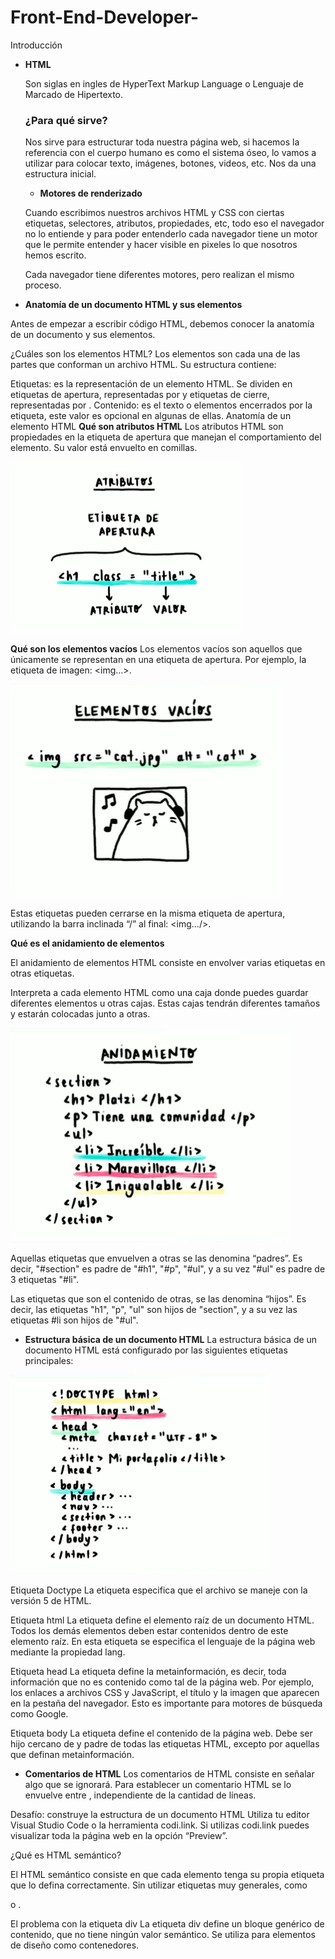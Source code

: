 # Front-End-Developer-


Introducción

- **HTML**
    
    Son siglas en ingles de HyperText Markup Language o Lenguaje de Marcado de Hipertexto.
    
    ### ¿Para qué sirve?
    
    Nos sirve para estructurar toda nuestra página web, si hacemos la referencia con el cuerpo humano es como el sistema óseo, lo vamos a utilizar para colocar texto, imágenes, botones, videos, etc. Nos da una estructura inicial.
    
    
    - **Motores de renderizado**
    
    Cuando escribimos nuestros archivos HTML y CSS con ciertas etiquetas, selectores, atributos, propiedades, etc, todo eso el navegador no lo entiende y para poder entenderlo cada navegador tiene un motor que le permite entender y hacer visible en pixeles lo que nosotros hemos escrito.
    
    Cada navegador tiene diferentes motores, pero realizan el mismo proceso.


- **Anatomía de un documento HTML y sus elementos**

Antes de empezar a escribir código HTML, debemos conocer la anatomía de un documento y sus elementos.

¿Cuáles son los elementos HTML?
Los elementos son cada una de las partes que conforman un archivo HTML. Su estructura contiene:

Etiquetas: es la representación de un elemento HTML. Se dividen en etiquetas de apertura, representadas por <etiqueta> y etiquetas de cierre, representadas por </etiqueta>.
Contenido: es el texto o elementos encerrados por la etiqueta, este valor es opcional en algunas de ellas.
Anatomía de un elemento HTML
**Qué son atributos HTML**
Los atributos HTML son propiedades en la etiqueta de apertura que manejan el comportamiento del elemento. Su valor está envuelto en comillas.

![](img/frontend_developer06.png) 

**Qué son los elementos vacíos**
Los elementos vacíos son aquellos que únicamente se representan en una etiqueta de apertura. Por ejemplo, la etiqueta de imagen: <img...>.

![](img/frontend_developer08.png) 

Estas etiquetas pueden cerrarse en la misma etiqueta de apertura, utilizando la barra inclinada “/” al final: <img.../>.

**Qué es el anidamiento de elementos**

El anidamiento de elementos HTML consiste en envolver varias etiquetas en otras etiquetas.

Interpreta a cada elemento HTML como una caja donde puedes guardar diferentes elementos u otras cajas. Estas cajas tendrán diferentes tamaños y estarán colocadas junto a otras.

![](img/frontend_developer07.png) 


Aquellas etiquetas que envuelven a otras se las denomina “padres”. Es decir, "#section" es padre de "#h1", "#p", "#ul", y a su vez "#ul" es padre de 3 etiquetas "#li".

Las etiquetas que son el contenido de otras, se las denomina “hijos”. Es decir, las etiquetas "h1", "p", "ul" son hijos de "section", y a su vez las etiquetas #li son hijos de "#ul".

- **Estructura básica de un documento HTML**
La estructura básica de un documento HTML está configurado por las siguientes etiquetas principales:


![](img/frontend_developer09.png) 

Etiqueta Doctype
La etiqueta <!DOCTYPE html> especifica que el archivo se maneje con la versión 5 de HTML.

Etiqueta html
La etiqueta <html> define el elemento raíz de un documento HTML. Todos los demás elementos deben estar contenidos dentro de este elemento raíz. En esta etiqueta se especifica el lenguaje de la página web mediante la propiedad lang.

Etiqueta head
La etiqueta <head> define la metainformación, es decir, toda información que no es contenido como tal de la página web. Por ejemplo, los enlaces a archivos CSS y JavaScript, el título y la imagen que aparecen en la pestaña del navegador. Esto es importante para motores de búsqueda como Google.

Etiqueta body
La etiqueta <body> define el contenido de la página web. Debe ser hijo cercano de <html> y padre de todas las etiquetas HTML, excepto por aquellas que definan metainformación.

- **Comentarios de HTML**
Los comentarios de HTML consiste en señalar algo que se ignorará. Para establecer un comentario HTML se lo envuelve entre <!-- y -->, independiente de la cantidad de líneas.

<!-- Este es un comentario de una línea -->
<!--
Este es un comentario de varias líneas
-->
Desafío: construye la estructura de un documento HTML
Utiliza tu editor Visual Studio Code o la herramienta codi.link. Si utilizas codi.link puedes visualizar toda la página web en la opción “Preview”.

    
¿Qué es HTML semántico?
    
El HTML semántico consiste en que cada elemento tenga su propia etiqueta que lo defina correctamente. Sin utilizar etiquetas muy generales, como <div> o <span>.

El problema con la etiqueta div
La etiqueta div define un bloque genérico de contenido, que no tiene ningún valor semántico. Se utiliza para elementos de diseño como contenedores.



